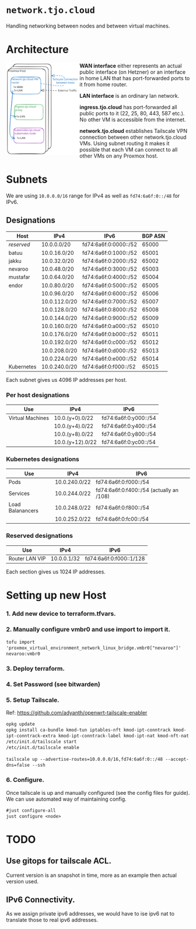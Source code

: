 # `network.tjo.cloud`

Handling networking between nodes and between virtual machines.

# Architecture

<img align="left" src="docs/arhitecture.excalidraw.svg" width="40%">

__WAN interface__ either represents an actual public interface (on Hetzner) or an interface in home LAN that has port-forwarded ports to it from home router.

__LAN interface__ is an ordinary lan network.

__ingress.tjo.cloud__ has port-forwarded all public ports to it (22, 25, 80, 443, 587 etc.). No other VM is accessible from the internet.

__network.tjo.cloud__ establishes Tailscale VPN connection between other network.tjo.cloud VMs. Using subnet routing it makes it possible that each VM can connect to all other VMs on any Proxmox host.

# Subnets
We are using `10.0.0.0/16` range for IPv4 as well as `fd74:6a6f:0::/48` for IPv6.

## Designations
| Host       | IPv4          | IPv6                  | BGP ASN |
|------------|---------------|-----------------------|---------|
| _reserved_   | 10.0.0.0/20   | fd74:6a6f:0:0000::/52 | 65000   |
| batuu      | 10.0.16.0/20  | fd74:6a6f:0:1000::/52 | 65001   |
| jakku      | 10.0.32.0/20  | fd74:6a6f:0:2000::/52 | 65002   |
| nevaroo    | 10.0.48.0/20  | fd74:6a6f:0:3000::/52 | 65003   |
| mustafar   | 10.0.64.0/20  | fd74:6a6f:0:4000::/52 | 65004   |
| endor      | 10.0.80.0/20  | fd74:6a6f:0:5000::/52 | 65005   |
|            | 10.0.96.0/20  | fd74:6a6f:0:6000::/52 | 65006   |
|            | 10.0.112.0/20 | fd74:6a6f:0:7000::/52 | 65007   |
|            | 10.0.128.0/20 | fd74:6a6f:0:8000::/52 | 65008   |
|            | 10.0.144.0/20 | fd74:6a6f:0:9000::/52 | 65009   |
|            | 10.0.160.0/20 | fd74:6a6f:0:a000::/52 | 65010   |
|            | 10.0.176.0/20 | fd74:6a6f:0:b000::/52 | 65011   |
|            | 10.0.192.0/20 | fd74:6a6f:0:c000::/52 | 65012   |
|            | 10.0.208.0/20 | fd74:6a6f:0:d000::/52 | 65013   |
|            | 10.0.224.0/20 | fd74:6a6f:0:e000::/52 | 65014   |
| Kubernetes | 10.0.240.0/20 | fd74:6a6f:0:f000::/52 | 65015   |

Each subnet gives us 4096 IP addresses per host.

### Per host designations

| Use                      | IPv4             | IPv6                  |
|--------------------------|------------------|-----------------------|
| Virtual Machines         | 10.0.(y+0).0/22  | fd74:6a6f:0:y000::/54 |
|                          | 10.0.(y+4).0/22  | fd74:6a6f:0:y400::/54 |
|                          | 10.0.(y+8).0/22  | fd74:6a6f:0:y800::/54 |
|                          | 10.0.(y+12).0/22 | fd74:6a6f:0:yc00::/54 |

### Kubernetes designations

| Use              | IPv4             | IPv6                  |
|------------------|------------------|-----------------------|
| Pods             | 10.0.240.0/22    | fd74:6a6f:0:f000::/54 |
| Services         | 10.0.244.0/22    | fd74:6a6f:0:f400::/54 (actually an /108) |
| Load Balanancers | 10.0.248.0/22    | fd74:6a6f:0:f800::/54 |
|                  | 10.0.252.0/22    | fd74:6a6f:0:fc00::/54 |

### Reserved designations

| Use            | IPv4             | IPv6                    |
|----------------|------------------|-------------------------|
| Router LAN VIP | 10.0.0.1/32      | fd74:6a6f:0:f000::1/128 |

Each section gives us 1024 IP addresses.

# Setting up new Host

### 1. Add new device to terraform.tfvars.

### 2. Manually configure vmbr0 and use import to import it.

```
tofu import 'proxmox_virtual_environment_network_linux_bridge.vmbr0["nevaroo"]' nevaroo:vmbr0
```

### 3. Deploy terraform.

### 4. Set Password (see bitwarden)

### 5. Setup Tailscale.
Ref: https://github.com/adyanth/openwrt-tailscale-enabler

```
opkg update
opkg install ca-bundle kmod-tun iptables-nft kmod-ipt-conntrack kmod-ipt-conntrack-extra kmod-ipt-conntrack-label kmod-ipt-nat kmod-nft-nat
/etc/init.d/tailscale start
/etc/init.d/tailscale enable

tailscale up --advertise-routes=10.0.0.0/16,fd74:6a6f:0::/48 --accept-dns=false --ssh
```

### 6. Configure.

Once tailscale is up and manually configured (see the config files for guide).
We can use automated way of maintaining config.

```
#just configure-all
just configure <node>
```

# TODO

## Use gitops for tailscale ACL.

Current version is an snapshot in time, more as an example then actual version used.

## IPv6 Connectivity.

As we assign private ipv6 addresses, we would have to ise ipv6 nat to translate those to real ipv6 addresses.

